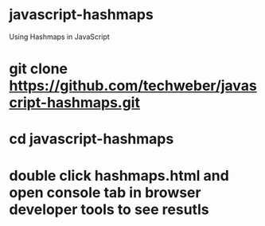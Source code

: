 # javascript-hashmaps
Using Hashmaps in JavaScript

# git clone https://github.com/techweber/javascript-hashmaps.git
# cd javascript-hashmaps
# double click hashmaps.html and open console tab in browser developer tools to see resutls

